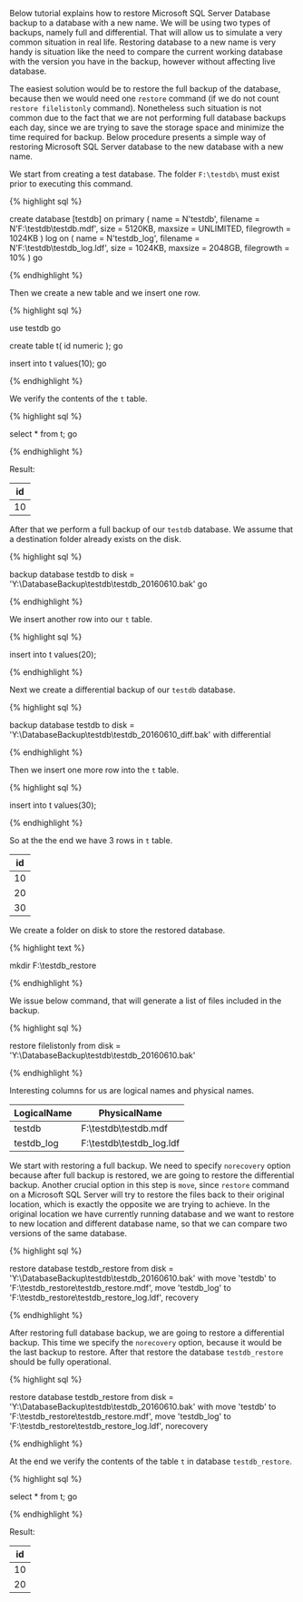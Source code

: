 Below tutorial explains how to restore Microsoft SQL Server Database backup to a database with a new name. We will be using two types of backups, namely full and differential. That will allow us to simulate a very common situation in real life. Restoring database to a new name is very handy is situation like the need to compare the current working database with the version you have in the backup, however without affecting live database.


The easiest solution would be to restore the full backup of the database, because then we would need one ```restore``` command (if we do not count ```restore filelistonly``` command). Nonetheless such situation is not common due to the fact that we are not performing full database backups each day, since we are trying to save the storage space and minimize the time required for backup. Below procedure presents a simple way of restoring Microsoft SQL Server database to the new database with a new name.

We start from creating a test database. The folder ```F:\testdb\``` must exist prior to executing this command.

{% highlight sql %}

create database [testdb]
on  primary (
  name = N'testdb',
  filename = N'F:\testdb\testdb.mdf',
  size = 5120KB,
  maxsize = UNLIMITED,
  filegrowth = 1024KB
)
log on (
  name = N'testdb_log',
  filename = N'F:\testdb\testdb_log.ldf',
  size = 1024KB,
  maxsize = 2048GB,
  filegrowth = 10%
)
go

{% endhighlight %}

Then we create a new table and we insert one row.

{% highlight sql %}

use testdb
go

create table t(
  id numeric
);
go

insert into t values(10);
go

{% endhighlight %}

We verify the contents of the ```t``` table.

{% highlight sql %}

select *
from t;
go

{% endhighlight %}

Result:

| id |
| -- |
| 10 |

After that we perform a full backup of our ```testdb``` database. We assume that a destination folder already exists on the disk.

{% highlight sql %}

backup database testdb to
disk = 'Y:\DatabaseBackup\testdb\testdb_20160610.bak'
go

{% endhighlight %}

We insert another row into our ```t``` table.  

{% highlight sql %}

insert into t values(20);

{% endhighlight %}

Next we create a differential backup of our ```testdb``` database.

{% highlight sql %}

backup database testdb to
  disk = 'Y:\DatabaseBackup\testdb\testdb_20160610_diff.bak'
  with differential

{% endhighlight %}

Then we insert one more row into the ```t``` table.

{% highlight sql %}

insert into t values(30);

{% endhighlight %}

So at the the end we have 3 rows in ```t``` table.

| id |
| -- |
| 10 |
| 20 |
| 30 |

We create a folder on disk to store the restored database.

{% highlight text %}

mkdir F:\testdb_restore

{% endhighlight %}

We issue below command, that will generate a list of files included in the backup.

{% highlight sql %}

restore filelistonly from
  disk = 'Y:\DatabaseBackup\testdb\testdb_20160610.bak'

{% endhighlight %}

Interesting columns for us are logical names and physical names.

 LogicalName | PhysicalName
 -- | --
 testdb | F:\testdb\testdb.mdf
 testdb_log | F:\testdb\testdb_log.ldf

We start with restoring a full backup. We need to specify ```norecovery``` option because after full backup is restored, we are going to restore the differential backup. Another crucial option in this step is ```move```, since ```restore``` command on a Microsoft SQL Server will try to restore the files back to their original location, which is exactly the opposite we are trying to achieve. In the original location we have currently running database and we want to restore to new location and different database name, so that we can compare two versions of the same database.


{% highlight sql %}

restore database testdb_restore from
disk = 'Y:\DatabaseBackup\testdb\testdb_20160610.bak'
with
move 'testdb' to 'F:\testdb_restore\testdb_restore.mdf',
move 'testdb_log' to 'F:\testdb_restore\testdb_restore_log.ldf',
recovery

{% endhighlight %}

After restoring full database backup, we are going to restore a differential backup. This time we specify the ```norecovery``` option, because it would be the last backup to restore. After that restore the database ```testdb_restore``` should be fully operational.

{% highlight sql %}

restore database testdb_restore from
disk = 'Y:\DatabaseBackup\testdb\testdb_20160610.bak'
with
move 'testdb' to 'F:\testdb_restore\testdb_restore.mdf',
move 'testdb_log' to 'F:\testdb_restore\testdb_restore_log.ldf',
norecovery

{% endhighlight %}

At the end we verify the contents of the table ```t``` in database ```testdb_restore```.

{% highlight sql %}

select *
from t;
go

{% endhighlight %}

Result:

| id |
| -- |
| 10 |
| 20 |
